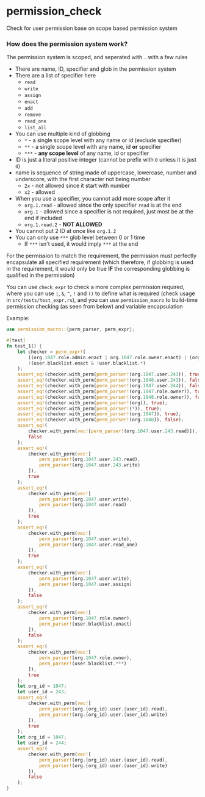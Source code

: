 # permission_check
Check for user permission base on scope based permission system

### How does the permission system work?
The permission system is scoped, and seperated with `.` with a few rules
- There are name, ID, specifier and glob in the permission system
- There are a list of specifier here
    - `read`
    - `write`
    - `assign`
    - `enact`
    - `add`
    - `remove`
    - `read_one`
    - `list_all`
- You can use multiple kind of globbing
    - `*` - a single scope level with any name or id (exclude specifier)
    - `**` - a single scope level with any name, id **or** specifier
    - `***` - **any scope level** of any name, id or specifier
- ID is just a literal positive integer (cannot be prefix with `0` unless it is just `0`)
- name is sequence of string made of uppercase, lowercase, number and underscore, with the first character not being number
    - `2x` - not allowed since it start with number
    - `x2` - allowed
- When you use a specifier, you cannot add more scope after it
    - `org.1.read` - allowed since the only specifier `read` is at the end
    - `org.1` - allowed since a specifier is not required, just most be at the end if included
    - `org.1.read.2` - **NOT ALLOWED**
- You cannot put 2 ID at once like `org.1.2`
- You can only use `***` glob level between 0 or 1 time
    - If `***` isn't used, it would imply `***` at the end

For the permission to match the requirement, the permission must perfectly encapsulate all specified requirement (which therefore, if globbing is used in the requirement, it would only be true **IF** the corresponding globbing is qualified in the permission)

You can use `check_expr` to check a more complex permission required, where you can use `|`, `&`, `^`, `!` and `()` to define what is required (check usage in `src/tests/test_expr.rs`), and you can use `permission_macro` to build-time permission checking (as seen from below) and variable encapsulation

Example:
```rs
use permission_macro::{perm_parser, perm_expr};

#[test]
fn test_1() {
    let checker = perm_expr!(
        ((org.1047.role.admin.enact | org.1047.role.owner.enact) | (org.1047.user.write && (org.1047.user.read | org.1047.user.read_one)) | (org.1047.user.243.read && org.1047.user.243.write)) &
        !(user.blacklist.enact & !user.blacklist.*)
    );
    assert_eq!(checker.with_perm(perm_parser!(org.1047.user.243)), true);
    assert_eq!(checker.with_perm(perm_parser!(org.1048.user.243)), false);
    assert_eq!(checker.with_perm(perm_parser!(org.1047.user.244)), false);
    assert_eq!(checker.with_perm(perm_parser!(org.1047.role.owner)), true);
    assert_eq!(checker.with_perm(perm_parser!(org.1048.role.owner)), false);
    assert_eq!(checker.with_perm(perm_parser!(org)), true);
    assert_eq!(checker.with_perm(perm_parser!(*)), true);
    assert_eq!(checker.with_perm(perm_parser!(org.1047)), true);
    assert_eq!(checker.with_perm(perm_parser!(org.1048)), false);
    assert_eq!(
        checker.with_perm(vec![perm_parser!(org.1047.user.243.read)]),
        false
    );
    assert_eq!(
        checker.with_perm(vec![
            perm_parser!(org.1047.user.243.read),
            perm_parser!(org.1047.user.243.write)
        ]),
        true
    );
    assert_eq!(
        checker.with_perm(vec![
            perm_parser!(org.1047.user.write),
            perm_parser!(org.1047.user.read)
        ]),
        true
    );
    assert_eq!(
        checker.with_perm(vec![
            perm_parser!(org.1047.user.write),
            perm_parser!(org.1047.user.read_one)
        ]),
        true
    );
    assert_eq!(
        checker.with_perm(vec![
            perm_parser!(org.1047.user.write),
            perm_parser!(org.1047.user.assign)
        ]),
        false
    );
    assert_eq!(
        checker.with_perm(vec![
            perm_parser!(org.1047.role.owner),
            perm_parser!(user.blacklist.enact)
        ]),
        false
    );
    assert_eq!(
        checker.with_perm(vec![
            perm_parser!(org.1047.role.owner),
            perm_parser!(user.blacklist.***)
        ]),
        true
    );
    let org_id = 1047;
    let user_id = 243;
    assert_eq!(
        checker.with_perm(vec![
            perm_parser!(org.{org_id}.user.{user_id}.read),
            perm_parser!(org.{org_id}.user.{user_id}.write)
        ]),
        true
    );
    let org_id = 1047;
    let user_id = 244;
    assert_eq!(
        checker.with_perm(vec![
            perm_parser!(org.{org_id}.user.{user_id}.read),
            perm_parser!(org.{org_id}.user.{user_id}.write)
        ]),
        false
    );
}
```
